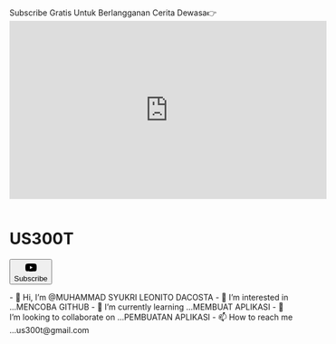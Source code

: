 
Subscribe Gratis Untuk Berlangganan Cerita Dewasa👉<iframe width="560" height="315" src="https://www.youtube.com/embed/jdCOowEsarE" title="YouTube video player" frameborder="0" allow="accelerometer; autoplay; clipboard-write; encrypted-media; gyroscope; picture-in-picture" allowfullscreen></iframe><div class="c4-tabbed-header-channel cbox">
    <ytm-profile-icon class="c4-tabbed-header-profile-icon"><img class="profile-icon-img" alt="" src="https://yt3.ggpht.com/vBd4SGJ3w1TGoyfJ2q7d80uLjQnY6HIN24Cjn01hjcGHlf8-M3tq03UBoY6MUPJwmI2DmwlCxTY=s100-c-k-c0x00ffffff-no-rj"></ytm-profile-icon>
    <div class="c4-tabbed-header-details">
        <h1 class="c4-tabbed-header-title">US300T</h1>
        <div class="c4-tabbed-header-subscibe cbox">
            <c3-material-button class="button-renderer compact " data-style="STYLE_BRAND" data-icon-only="false" is-busy="false" aria-busy="false" disabled="false" data-button-id=""><button class="c3-material-button-button" aria-label="">
                    <div class="cbox">
                        <c3-icon class="button-renderer-icon"><svg xmlns="http://www.w3.org/2000/svg" height="24" viewBox="0 0 24 24" width="24">
                                <path d="M21.58 7.19a2.51 2.51 0 00-1.77-1.77C18.25 5 12 5 12 5s-6.25 0-7.81.42a2.51 2.51 0 00-1.77 1.77A25.87 25.87 0 002 12a25.87 25.87 0 00.42 4.81 2.51 2.51 0 001.77 1.77C5.75 19 12 19 12 19s6.25 0 7.81-.42a2.51 2.51 0 001.77-1.77A25.87 25.87 0 0022 12a25.87 25.87 0 00-.42-4.81zM10 14.65v-5.3L15 12z"></path>
                            </svg></c3-icon>
                        <div class="button-renderer-text">Subscribe</div>
                    </div>
                </button></c3-material-button><span class="c4-tabbed-header-subscriber-count secondary-text"></span>
        </div>
    </div>
</div>
- 👋 Hi, I’m @MUHAMMAD SYUKRI LEONITO DACOSTA
- 👀 I’m interested in ...MENCOBA GITHUB
- 🌱 I’m currently learning ...MEMBUAT APLIKASI
- 💞️ I’m looking to collaborate on ...PEMBUATAN APLIKASI
- 📫 How to reach me ...us300t@gmail.com

<!---
US300T/US300T is a ✨ special ✨ repository because its `README.md` (this file) appears on your GitHub profile.
You can click the Preview link to take a look at your changes.
--->
